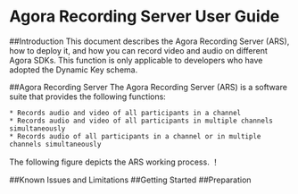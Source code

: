 # Agora Recording Server User Guide
##Introduction
This document describes the Agora Recording Server (ARS), how to deploy it, and how you can record video and audio on different Agora SDKs. This function is only applicable to developers who have adopted the Dynamic Key schema.

##Agora Recording Server
The Agora Recording Server (ARS) is a software suite that provides the following functions:

 	* Records audio and video of all participants in a channel
 	* Records audio and video of all participants in multiple channels simultaneously
 	* Records audio of all participants in a channel or in multiple channels simultaneously
The following figure depicts the ARS working process.
！

##Known Issues and Limitations
##Getting Started
##Preparation

